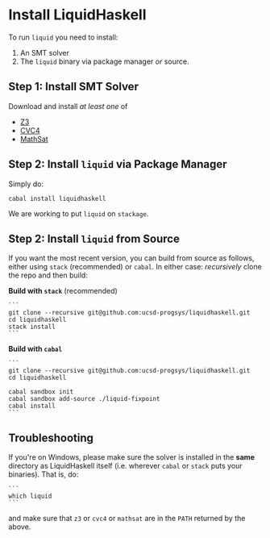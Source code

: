 Install LiquidHaskell
=====================

To run `liquid` you need to install:

1. An SMT solver
2. The `liquid` binary via package manager *or* source.


Step 1: Install SMT Solver
--------------------------

Download and install *at least one* of

+ [Z3](https://github.com/Z3Prover/z3)
+ [CVC4](http://cvc4.cs.nyu.edu/)
+ [MathSat](http://mathsat.fbk.eu/download.html)


Step 2: Install `liquid` via Package Manager
--------------------------------------------

Simply do:

   ```
   cabal install liquidhaskell
   ```

We are working to put `liquid` on `stackage`.

Step 2: Install `liquid` from Source
------------------------------------

If you want the most recent version, you can build from source as follows,
either using `stack` (recommended) or `cabal`. In either case: *recursively*
clone the repo and then build:


**Build with `stack`** (recommended)

    ```
    git clone --recursive git@github.com:ucsd-progsys/liquidhaskell.git
    cd liquidhaskell
    stack install
    ```

**Build with `cabal`**

    ```
    git clone --recursive git@github.com:ucsd-progsys/liquidhaskell.git
    cd liquidhaskell

    cabal sandbox init
    cabal sandbox add-source ./liquid-fixpoint
    cabal install
    ```

Troubleshooting
---------------

If you're on Windows, please make sure the solver is installed
in the **same** directory as LiquidHaskell itself (i.e. wherever
`cabal` or `stack` puts your binaries). That is, do:

    ```
    which liquid
    ```

and make sure that `z3` or `cvc4` or `mathsat` are in the `PATH`
returned by the above.
